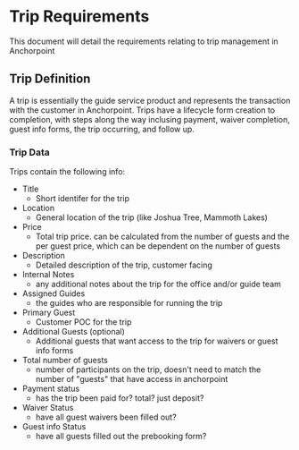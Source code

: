 # Trip Requirements

This document will detail the requirements relating to trip management in Anchorpoint

## Trip Definition

A trip is essentially the guide service product and represents the transaction with the customer in Anchorpoint. Trips
have a lifecycle form creation to completion, with steps along the way inclusing payment, waiver completion, guest info
forms, the trip occurring, and follow up.

### Trip Data

Trips contain the following info:

- Title
  - Short identifer for the trip
- Location
  - General location of the trip (like Joshua Tree, Mammoth Lakes)
- Price
  - Total trip price. can be calculated from the number of guests and the per guest price, which can be dependent on
the number of guests
- Description
  - Detailed description of the trip, customer facing
- Internal Notes
  - any additional notes about the trip for the office and/or guide team
- Assigned Guides
  - the guides who are responsible for running the trip
- Primary Guest
  - Customer POC for the trip
- Additional Guests (optional)
  - Additional guests that want access to the trip for waivers or guest info forms
- Total number of guests
  - number of participants on the trip, doesn't need to match the number of "guests" that have access in anchorpoint
- Payment status
  - has the trip been paid for? total? just deposit?
- Waiver Status
  - have all guest waivers been filled out?
- Guest info Status 
  - have all guests filled out the prebooking form?